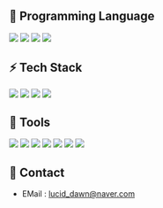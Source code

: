 🔨 Programming Language
- 
<a href="" target="_blank"><img src="https://img.shields.io/badge/Python-3776AB?style=flat-square&logo=Python&logoColor=white"/></a>
<a href="" target="_blank"><img src="https://img.shields.io/badge/java-%23ED8B00.svg?style=flat-square&logo=java&logoColor=white"/></a>
<a href="" target="_blank"><img src="https://img.shields.io/badge/C-A8B9CC?style=flat-square&logo=C&logoColor=white"/></a>
<a href="" target="_blank"><img src="https://img.shields.io/badge/C++-00599C?style=flat-square&logo=C%2B%2B&logoColor=white"/></a>

⚡ Tech Stack
-
<a href="" target="_blank"><img src="https://img.shields.io/badge/Android-3DDC84?style=flat-square&logo=Android&logoColor=white"/></a>
<img src="https://img.shields.io/badge/Spring-6DB33F?style=flat-square&logo=Spring&logoColor=white"/>
<img src="https://img.shields.io/badge/mysql-4479A1?style=flat-square&logo=mysql&logoColor=white"> 
<img src="https://img.shields.io/badge/mariaDB-003545?style=flat-square&logo=mariaDB&logoColor=white"> 

🔧 Tools
- 
<a href="" target="_blank"><img src="https://img.shields.io/badge/git-%23F05033.svg?style=flat-square&logo=git&logoColor=white"/></a>
<a href="" target="_blank"><img src="https://img.shields.io/badge/github-%23121011.svg?style=flat-square&logo=github&logoColor=white"/></a>
<a href="" target="_blank"><img src="https://img.shields.io/badge/Slack-4A154B?style=flat-square&logo=slack&logoColor=white"/></a>
<a href="" target="_blank"><img src="https://img.shields.io/badge/Notion-%23000000.svg?style=flat-square&logo=notion&logoColor=white"/></a>
<a href="" target="_blank"><img src="https://img.shields.io/badge/Visual%20Studio%20Code-0078d7.svg?style=flat-square&logo=visual-studio-code&logoColor=white"/></a>
<a href="" target="_blank"><img src="https://img.shields.io/badge/Visual%20Studio-5C2D91.svg?style=flat-square&logo=visual-studio&logoColor=white"/></a>
<a href="" target="_blank"><img src="https://img.shields.io/badge/IntelliJIDEA-000000.svg?style=flat-square&logo=intellij-idea&logoColor=white"/></a>
  
💬 Contact
- 
- EMail : <lucid_dawn@naver.com>


<!--
**bbang-jun/bbang-jun** is a ✨ _special_ ✨ repository because its `README.md` (this file) appears on your GitHub profile.
Here are some ideas to get you started:
- 🔭 I’m currently working on ...
- 🌱 I’m currently learning ...
- 👯 I’m looking to collaborate on ...
- 🤔 I’m looking for help with ...
- 💬 Ask me about ...
- 📫 How to reach me: ...
- 😄 Pronouns: ...
- ⚡ Fun fact: ...
-->

